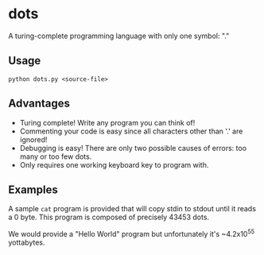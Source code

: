 # dots
A turing-complete programming language with only one symbol: "."

## Usage

`python dots.py <source-file>`

## Advantages

- Turing complete! Write any program you can think of!
- Commenting your code is easy since all characters other than '.' are ignored!
- Debugging is easy! There are only two possible causes of errors: too many or too few dots.
- Only requires one working keyboard key to program with.

## Examples

A sample `cat` program is provided that will copy stdin to stdout until it reads a 0 byte. This program is composed of precisely 43453 dots.

We would provide a "Hello World" program but unfortunately it's ~4.2x10<sup>55</sup> yottabytes.
